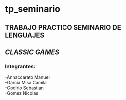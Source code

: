 # tp_seminario

## TRABAJO PRACTICO SEMINARIO DE LENGUAJES 
## _CLASSIC GAMES_

### Integrantes:  
-Annaccarato Manuel  
-Garcia Misa Camila  
-Godirio Sebastian  
-Gomez Nicolas  
